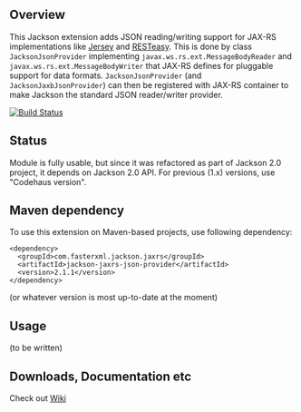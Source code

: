 ## Overview

This Jackson extension adds JSON reading/writing support for JAX-RS implementations like [Jersey](http://jersey.java.net/) and [RESTeasy](http://www.jboss.org/resteasy).
This is done by class `JacksonJsonProvider` implementing `javax.ws.rs.ext.MessageBodyReader` and `javax.ws.rs.ext.MessageBodyWriter` that JAX-RS defines for pluggable support for data formats. 
`JacksonJsonProvider` (and `JacksonJaxbJsonProvider`) can then be registered with JAX-RS container to make Jackson the standard JSON reader/writer provider.

[![Build Status](https://fasterxml.ci.cloudbees.com/job/jackson-jaxrs-json-provider-master/badge/icon)](https://fasterxml.ci.cloudbees.com/job/jackson-jaxrs-json-provider-master/)

## Status

Module is fully usable, but since it was refactored as part of Jackson 2.0 project, it depends on Jackson 2.0 API.
For previous (1.x) versions, use "Codehaus version".

## Maven dependency

To use this extension on Maven-based projects, use following dependency:

    <dependency>
      <groupId>com.fasterxml.jackson.jaxrs</groupId>
      <artifactId>jackson-jaxrs-json-provider</artifactId>
      <version>2.1.1</version>
    </dependency>

(or whatever version is most up-to-date at the moment)

## Usage

(to be written)

## Downloads, Documentation etc

Check out [Wiki](/FasterXML/jackson-jaxrs-json-provider/wiki)

